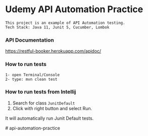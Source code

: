# Udemy API Automation Practice

    This project is an example of API Automation testing.
    Tech Stack: Java 11, Junit 5, Cucumber, Lombok

### API Documentation

https://restful-booker.herokuapp.com/apidoc/

### How to run tests
    1- open Terminal/Console
    2- type: mvn clean test

### How to run tests from Intellij
1) Search for class `JunitDefault`
2) Click with right button and select Run.

It will automatically run Junit Default tests.


#   a p i - a u t o m a t i o n - p r a c t i c e  
 